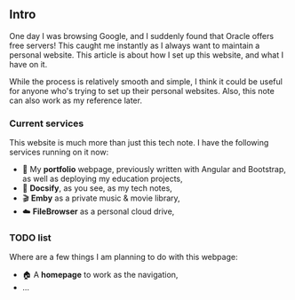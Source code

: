 ## Intro
One day I was browsing Google, and I suddenly found that Oracle offers free servers! This caught me instantly as I always want to maintain a personal website. This article is about how I set up this website, and what I have on it.

While the process is relatively smooth and simple, I think it could be useful for anyone who's trying to set up their personal websites. Also, this note can also work as my reference later.

### Current services
This website is much more than just this tech note. I have the following services running on it now:
- 🤵 My **portfolio** webpage, previously written with Angular and Bootstrap, as well as deploying my education projects,
- 📃 **Docsify**, as you see, as my tech notes,
- 🎬 **Emby** as a private music & movie library,
- ☁️ **FileBrowser** as a personal cloud drive,

### TODO list
Where are a few things I am planning to do with this webpage:
- 🏠 A **homepage** to work as the navigation,
- ...
